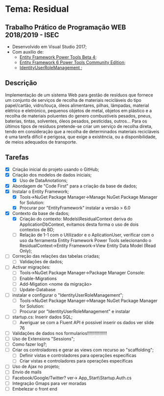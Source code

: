 # Tema: Residual

## Trabalho Prático de Programação WEB 2018/2019 - ISEC
* Desenvolvido em Visual Studio 2017;
* Com auxilio de: 
	- [Entity Framework Power Tools Beta 4](https://marketplace.visualstudio.com/items?itemName=EntityFrameworkTeam.EntityFrameworkPowerToolsBeta4);
	- [Entity Framework 6 Power Tools Community Edition](https://marketplace.visualstudio.com/items?itemName=ErikEJ.EntityFramework6PowerToolsCommunityEdition);
	- [IdentityUserRoleManagement ](https://www.nuget.org/packages/IdentityUserRoleManagement/);

## Descrição
Implementação de um sistema Web para gestão de resíduos que fornece um conjunto de serviços de recolha de
materiais recicláveis do tipo papel/cartão, vidro/louça, óleos alimentares, pilhas, lâmpadas, material elétrico e eletrónico, pequenos
objetos de metal, objetos em plástico e a recolha de materiais poluentes do genero combustíveis pesados, pneus,
baterias, tintas, solventes, óleos pesados, pesticidas, outros...
Para os últimos tipos de residuos pretende-se criar um serviço de recolha direta, tendo em consideração que a recolha de determinados materiais 
recicláveis é uma tarefa difícil e perigosa, que exige a existência, ou a disponibilidade, de meios adequados de transporte.

## Tarefas
- [x] Criação inicial do projeto usando o GitHub;
- [x] Criação dos modelos de dados iniciais;
	- [x] Uso de DataAnotations;
- [x] Abordagem de "Code First" para a criação da base de dados;
- [x] Instalar o Entity Framework;
	- [x] Tools->NuGet Package Manager->Manage NuGet Package Manager for Solution:
	- [x] Procurar por "EntityFramework" instalar a versão > 6.0 
- [x] Contexto da base de dados;
	- [x] Criação do contexto: Models\ResidualContext deriva do ApplicationDbContext, evitamos desta forma o uso de dois contextos de BD;
	- [ ] Relação de 1-1 com o Utilizador e o AplicationUser, verificar com o uso da ferramenta Entity Framework Power Tools selecionando o ResidualContext->Entity Framework->View Entity Data Model (Read Only);
- [ ] Correção das relações das tabelas criadas;
	- [ ] Validações de dados;
- [ ] Activar migrações: 
	- [ ] Tools->NuGet Package Manager->Package Manager Console:
	- [ ] Enable-Migrations
	- [ ] Add-Migation <nome da migração>
	- [ ] Update-Database
- [ ] instalar e configurar o "IdentityUserRoleManagement";
	- [ ] Tools->NuGet Package Manager->Manage NuGet Package Manager for Solution:
	- [ ]  Procurar por "IdentityUserRoleManagement" e instalar
- [ ] startup.cs: Inserir dados SQL;
	- [ ] Averiguar se com a Fluent API é possivel inserir os dados ver slide 76 
- [ ] Validações de dados nos formularios!!!!!!!!!!!!!!!!
- [ ] Uso de Extensions "Sessions";
- [ ] Como fazer log?;
- [ ] Criar os controladores e gerar as views com recurso ao "scaffolding";
	- [ ] Definir vistas e controladores para operações específicas
	- [ ] Criar vistas e controladores para operações específicas
- [ ] Uso de Ajax no projeto;
- [ ] Envio de mails
- [ ] Facebook/Google/Twitter? ver-> App_Start\Startup.Auth.cs
- [ ] Integração Gmaps para ver moradas
- [ ] Embelezar o front end